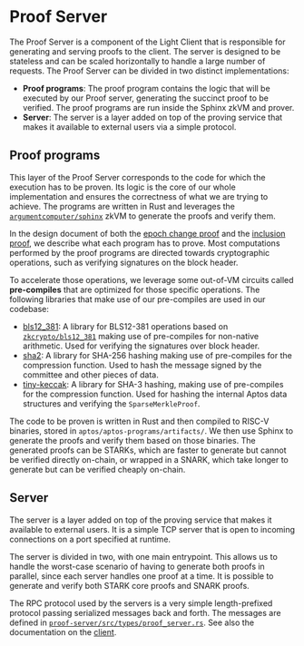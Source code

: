 # Proof Server

The Proof Server is a component of the Light Client that is responsible for generating and serving proofs to the client.
The server is designed to be stateless and can be scaled horizontally to handle a large number of requests. The Proof
Server can be divided in two distinct implementations:

- **Proof programs**: The proof program contains the logic that will be executed by our Proof server, generating
  the succinct proof to be verified. The proof programs are run inside the Sphinx zkVM and prover.
- **Server**: The server is a layer added on top of the proving service that makes it available to external users via a
  simple protocol.

## Proof programs

This layer of the Proof Server corresponds to the code for which the execution has to be proven. Its logic is the core
of our whole implementation and ensures the correctness of what we are trying to achieve. The programs are written in Rust
and leverages the [`argumentcomputer/sphinx`](https://github.com/argumentcomputer/sphinx) zkVM to generate the proofs and verify them.

In the design document of both the [epoch change proof](../design/epoch_change_proof.md) and
the [inclusion proof](../design/inclusion_proof.md), we describe what each program has to prove. Most computations
performed by the proof programs are directed towards cryptographic operations, such as verifying signatures on the block
header.

To accelerate those operations, we leverage some out-of-VM circuits called **pre-compiles** that are optimized for those
specific operations. The following libraries that make use of our pre-compiles are used in our codebase:

- [bls12_381](https://github.com/argumentcomputer/bls12_381/tree/zkvm): A library for BLS12-381 operations based on
  [`zkcrypto/bls12_381`](https://github.com/zkcrypto/bls12_381) making use of pre-compiles for non-native arithmetic. Used
  for verifying the signatures over block header.
- [sha2](https://github.com/sp1-patches/RustCrypto-hashes/tree/patch-v0.10.8): A library for SHA-256 hashing making use of
  pre-compiles for the compression function. Used to hash the message signed by the committee and other pieces of data.
- [tiny-keccak](https://github.com/sp1-patches/tiny-keccak/tree/patch-v2.0.2): A library for SHA-3 hashing, making use of
  pre-compiles for the compression function. Used for hashing the internal Aptos data structures and verifying the
  `SparseMerkleProof`.

The code to be proven is written in Rust and then compiled to RISC-V binaries, stored in `aptos/aptos-programs/artifacts/`.
We then use Sphinx to generate the proofs and verify them based on those binaries. The generated proofs can be STARKs, which
are faster to generate but cannot be verified directly on-chain, or wrapped in a SNARK, which take longer to generate but can
be verified cheaply on-chain.

## Server

The server is a layer added on top of the proving service that makes it available to external users. It is a simple
TCP server that is open to incoming connections on a port specified at runtime.

The server is divided in two, with one main entrypoint. This allows us to handle the worst-case scenario of having to
generate both proofs in parallel, since each server handles one proof at a time. It is possible to generate and verify
both STARK core proofs and SNARK proofs.

The RPC protocol used by the servers is a very simple length-prefixed protocol passing serialized messages back and forth.
The messages are defined in [`proof-server/src/types/proof_server.rs`](https://github.com/argumentcomputer/zk-light-clients/blob/dev/aptos/proof-server/src/types/proof_server.rs).
See also the documentation on the [client](./client.md).
